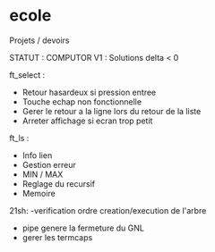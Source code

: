 # ecole
Projets / devoirs

STATUT : 
COMPUTOR V1 :
    Solutions delta < 0
    
ft_select :
  - Retour hasardeux si pression entree
  - Touche echap non fonctionnelle
  - Gerer le retour a la ligne lors du retour de la liste
  - Arreter affichage si ecran trop petit
  
ft_ls :
  - Info lien
  - Gestion erreur
  - MIN / MAX
  - Reglage du recursif
  - Memoire
  
21sh:
  -verification ordre creation/execution de l'arbre
  - pipe genere la fermeture du GNL
  - gerer les termcaps

